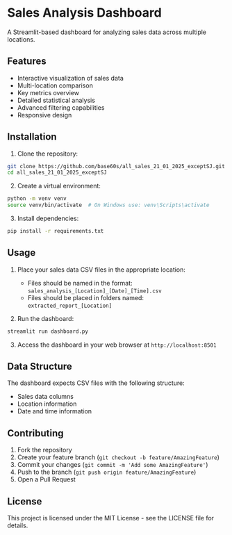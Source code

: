 # Sales Analysis Dashboard

A Streamlit-based dashboard for analyzing sales data across multiple locations.

## Features

- Interactive visualization of sales data
- Multi-location comparison
- Key metrics overview
- Detailed statistical analysis
- Advanced filtering capabilities
- Responsive design

## Installation

1. Clone the repository:
```bash
git clone https://github.com/base60s/all_sales_21_01_2025_exceptSJ.git
cd all_sales_21_01_2025_exceptSJ
```

2. Create a virtual environment:
```bash
python -m venv venv
source venv/bin/activate  # On Windows use: venv\Scripts\activate
```

3. Install dependencies:
```bash
pip install -r requirements.txt
```

## Usage

1. Place your sales data CSV files in the appropriate location:
   - Files should be named in the format: `sales_analysis_[Location]_[Date]_[Time].csv`
   - Files should be placed in folders named: `extracted_report_[Location]`

2. Run the dashboard:
```bash
streamlit run dashboard.py
```

3. Access the dashboard in your web browser at `http://localhost:8501`

## Data Structure

The dashboard expects CSV files with the following structure:
- Sales data columns
- Location information
- Date and time information

## Contributing

1. Fork the repository
2. Create your feature branch (`git checkout -b feature/AmazingFeature`)
3. Commit your changes (`git commit -m 'Add some AmazingFeature'`)
4. Push to the branch (`git push origin feature/AmazingFeature`)
5. Open a Pull Request

## License

This project is licensed under the MIT License - see the LICENSE file for details. 